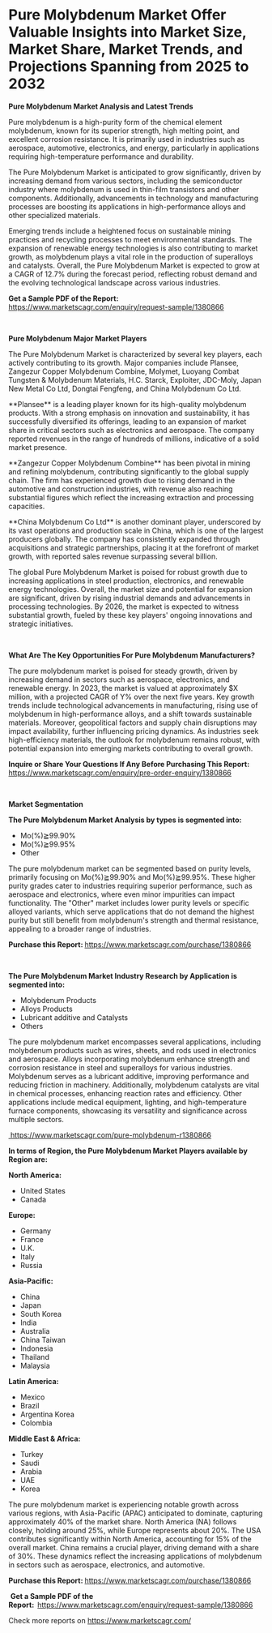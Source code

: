 <p><h1>Pure Molybdenum Market Offer Valuable Insights into Market Size, Market Share, Market Trends, and Projections Spanning from 2025 to 2032</h1></p><p><strong>Pure Molybdenum Market Analysis and Latest Trends</strong></p>
<p><p>Pure molybdenum is a high-purity form of the chemical element molybdenum, known for its superior strength, high melting point, and excellent corrosion resistance. It is primarily used in industries such as aerospace, automotive, electronics, and energy, particularly in applications requiring high-temperature performance and durability.</p><p>The Pure Molybdenum Market is anticipated to grow significantly, driven by increasing demand from various sectors, including the semiconductor industry where molybdenum is used in thin-film transistors and other components. Additionally, advancements in technology and manufacturing processes are boosting its applications in high-performance alloys and other specialized materials.</p><p>Emerging trends include a heightened focus on sustainable mining practices and recycling processes to meet environmental standards. The expansion of renewable energy technologies is also contributing to market growth, as molybdenum plays a vital role in the production of superalloys and catalysts. Overall, the Pure Molybdenum Market is expected to grow at a CAGR of 12.7% during the forecast period, reflecting robust demand and the evolving technological landscape across various industries.</p></p>
<p><strong>Get a Sample PDF of the Report:&nbsp;</strong> <a href="https://www.marketscagr.com/enquiry/request-sample/1380866?utm_campaign=2631&utm_medium=2&utm_source=Github&utm_content=ia&utm_term=31032025&utm_id=pure-molybdenum">https://www.marketscagr.com/enquiry/request-sample/1380866</a></p>
<p>&nbsp;</p>
<p><strong>Pure Molybdenum Major Market Players</strong></p>
<p><p>The Pure Molybdenum Market is characterized by several key players, each actively contributing to its growth. Major companies include Plansee, Zangezur Copper Molybdenum Combine, Molymet, Luoyang Combat Tungsten & Molybdenum Materials, H.C. Starck, Exploiter, JDC-Moly, Japan New Metal Co Ltd, Dongtai Fengfeng, and China Molybdenum Co Ltd.</p><p>**Plansee** is a leading player known for its high-quality molybdenum products. With a strong emphasis on innovation and sustainability, it has successfully diversified its offerings, leading to an expansion of market share in critical sectors such as electronics and aerospace. The company reported revenues in the range of hundreds of millions, indicative of a solid market presence.</p><p>**Zangezur Copper Molybdenum Combine** has been pivotal in mining and refining molybdenum, contributing significantly to the global supply chain. The firm has experienced growth due to rising demand in the automotive and construction industries, with revenue also reaching substantial figures which reflect the increasing extraction and processing capacities.</p><p>**China Molybdenum Co Ltd** is another dominant player, underscored by its vast operations and production scale in China, which is one of the largest producers globally. The company has consistently expanded through acquisitions and strategic partnerships, placing it at the forefront of market growth, with reported sales revenue surpassing several billion.</p><p>The global Pure Molybdenum Market is poised for robust growth due to increasing applications in steel production, electronics, and renewable energy technologies. Overall, the market size and potential for expansion are significant, driven by rising industrial demands and advancements in processing technologies. By 2026, the market is expected to witness substantial growth, fueled by these key players' ongoing innovations and strategic initiatives.</p></p>
<p>&nbsp;</p>
<p><strong>What Are The Key Opportunities For Pure Molybdenum Manufacturers?</strong></p>
<p><p>The pure molybdenum market is poised for steady growth, driven by increasing demand in sectors such as aerospace, electronics, and renewable energy. In 2023, the market is valued at approximately $X million, with a projected CAGR of Y% over the next five years. Key growth trends include technological advancements in manufacturing, rising use of molybdenum in high-performance alloys, and a shift towards sustainable materials. Moreover, geopolitical factors and supply chain disruptions may impact availability, further influencing pricing dynamics. As industries seek high-efficiency materials, the outlook for molybdenum remains robust, with potential expansion into emerging markets contributing to overall growth.</p></p>
<p><strong>Inquire or Share Your Questions If Any Before Purchasing This Report:</strong> <a href="https://www.marketscagr.com/enquiry/pre-order-enquiry/1380866?utm_campaign=2631&utm_medium=2&utm_source=Github&utm_content=ia&utm_term=31032025&utm_id=pure-molybdenum">https://www.marketscagr.com/enquiry/pre-order-enquiry/1380866</a></p>
<p>&nbsp;</p>
<p><strong>Market Segmentation</strong></p>
<p><strong>The Pure Molybdenum Market Analysis by types is segmented into:</strong></p>
<p><ul><li>Mo(%)≧99.90%</li><li>Mo(%)≧99.95%</li><li>Other</li></ul></p>
<p><p>The pure molybdenum market can be segmented based on purity levels, primarily focusing on Mo(%)≧99.90% and Mo(%)≧99.95%. These higher purity grades cater to industries requiring superior performance, such as aerospace and electronics, where even minor impurities can impact functionality. The "Other" market includes lower purity levels or specific alloyed variants, which serve applications that do not demand the highest purity but still benefit from molybdenum's strength and thermal resistance, appealing to a broader range of industries.</p></p>
<p><strong>Purchase this Report:&nbsp;</strong><a href="https://www.marketscagr.com/purchase/1380866?utm_campaign=2631&utm_medium=2&utm_source=Github&utm_content=ia&utm_term=31032025&utm_id=pure-molybdenum">https://www.marketscagr.com/purchase/1380866</a></p>
<p>&nbsp;</p>
<p><strong>The Pure Molybdenum Market Industry Research by Application is segmented into:</strong></p>
<p><ul><li>Molybdenum Products</li><li>Alloys Products</li><li>Lubricant additive and Catalysts</li><li>Others</li></ul></p>
<p><p>The pure molybdenum market encompasses several applications, including molybdenum products such as wires, sheets, and rods used in electronics and aerospace. Alloys incorporating molybdenum enhance strength and corrosion resistance in steel and superalloys for various industries. Molybdenum serves as a lubricant additive, improving performance and reducing friction in machinery. Additionally, molybdenum catalysts are vital in chemical processes, enhancing reaction rates and efficiency. Other applications include medical equipment, lighting, and high-temperature furnace components, showcasing its versatility and significance across multiple sectors.</p></p>
<p><a href="https://www.marketscagr.com/pure-molybdenum-r1380866?utm_campaign=2631&utm_medium=2&utm_source=Github&utm_content=ia&utm_term=31032025&utm_id=pure-molybdenum">&nbsp;https://www.marketscagr.com/pure-molybdenum-r1380866</a></p>
<p><strong>In terms of Region, the Pure Molybdenum Market Players available by Region are:</strong></p>
<p>
    <p> <strong> North America: </strong>
        <ul>
            <li>United States</li>
            <li>Canada</li>
        </ul>
        </p> 
    <p> <strong> Europe: </strong>
        <ul>
            <li>Germany</li>
            <li>France</li>
            <li>U.K.</li>
            <li>Italy</li>
            <li>Russia</li>
        </ul>
        </p> 
    <p> <strong> Asia-Pacific: </strong>
        <ul>
            <li>China</li>
            <li>Japan</li>
            <li>South Korea</li>
            <li>India</li>
            <li>Australia</li>
            <li>China Taiwan</li>
            <li>Indonesia</li>
            <li>Thailand</li>
            <li>Malaysia</li>
        </ul>
        </p> 
    <p> <strong> Latin America: </strong>
        <ul>
            <li>Mexico</li>
            <li>Brazil</li>
            <li>Argentina Korea</li>
            <li>Colombia</li>
        </ul>
        </p> 
    <p> <strong> Middle East & Africa: </strong>
        <ul>
            <li>Turkey</li>
            <li>Saudi</li>
            <li>Arabia</li>
            <li>UAE</li>
            <li>Korea</li>
        </ul>
    </p>
    </p>
<p><p>The pure molybdenum market is experiencing notable growth across various regions, with Asia-Pacific (APAC) anticipated to dominate, capturing approximately 40% of the market share. North America (NA) follows closely, holding around 25%, while Europe represents about 20%. The USA contributes significantly within North America, accounting for 15% of the overall market. China remains a crucial player, driving demand with a share of 30%. These dynamics reflect the increasing applications of molybdenum in sectors such as aerospace, electronics, and automotive.</p></p>
<p><strong>Purchase this Report: </strong><a href="https://www.marketscagr.com/purchase/1380866?utm_campaign=2631&utm_medium=2&utm_source=Github&utm_content=ia&utm_term=31032025&utm_id=pure-molybdenum">https://www.marketscagr.com/purchase/1380866</a></p>
<p>&nbsp;<strong>Get a Sample PDF of the Report:&nbsp;&nbsp;</strong><a href="https://www.marketscagr.com/enquiry/request-sample/1380866?utm_campaign=2631&utm_medium=2&utm_source=Github&utm_content=ia&utm_term=31032025&utm_id=pure-molybdenum">https://www.marketscagr.com/enquiry/request-sample/1380866</a></p>
<p><strong></strong></p>
<p>Check more reports on <a href="https://www.marketscagr.com/?utm_campaign=2631&utm_medium=2&utm_source=Github&utm_content=ia&utm_term=31032025&utm_id=pure-molybdenum">https://www.marketscagr.com/</a></p>